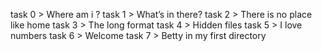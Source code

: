 task 0 > Where am i ?
task 1 > What’s in there?
task 2 > There is no place like home
task 3 > The long format
task 4 > Hidden files
task 5 > I love numbers
task 6 > Welcome
task 7 > Betty in my first directory  
